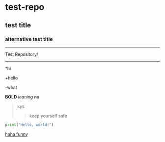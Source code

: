 # test-repo
## test title
### alternative test title

---
Test Repository/
***

*hi

  +hello
  
  -what

**BOLD**
_leaning_
~~no~~

>kys
>>keep yourself safe

```python
print("Hello, world!")
```

[haha funny](https://www.youtube.com/watch?v=dQw4w9WgXcQ)
